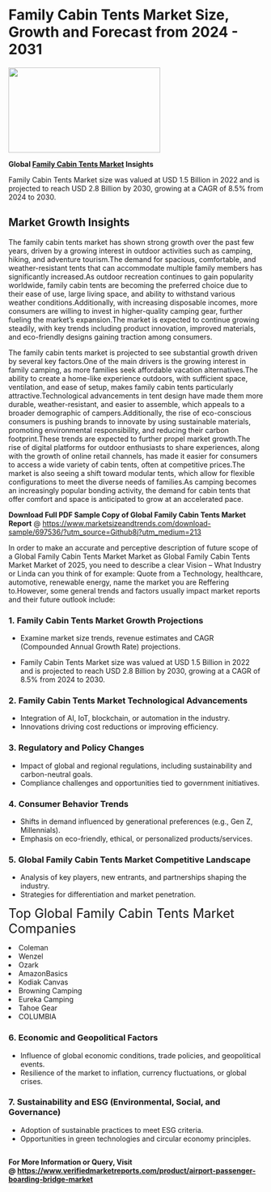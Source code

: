 <H1>Family Cabin Tents Market Size, Growth and Forecast from 2024 - 2031</H1><img class="aligncenter size-medium wp-image-584254" src="https://thirdeyenews.in/wp-content/uploads/2024/09/Global-Market-Research-300x168.jpeg" alt="" width="300" height="168" /><p><strong>Global&nbsp;<a href="https://www.marketsizeandtrends.com/download-sample/697536/?utm_source=Github8j?utm_medium=213">Family Cabin Tents Market</a> Insights</strong></p><p>Family Cabin Tents Market size was valued at USD 1.5 Billion in 2022 and is projected to reach USD 2.8 Billion by 2030, growing at a CAGR of 8.5% from 2024 to 2030.</p><p><h2>Market Growth Insights</h2> <p>The family cabin tents market has shown strong growth over the past few years, driven by a growing interest in outdoor activities such as camping, hiking, and adventure tourism.The demand for spacious, comfortable, and weather-resistant tents that can accommodate multiple family members has significantly increased.As outdoor recreation continues to gain popularity worldwide, family cabin tents are becoming the preferred choice due to their ease of use, large living space, and ability to withstand various weather conditions.Additionally, with increasing disposable incomes, more consumers are willing to invest in higher-quality camping gear, further fueling the market’s expansion.The market is expected to continue growing steadily, with key trends including product innovation, improved materials, and eco-friendly designs gaining traction among consumers.</p> <p>The family cabin tents market is projected to see substantial growth driven by several key factors.One of the main drivers is the growing interest in family camping, as more families seek affordable vacation alternatives.The ability to create a home-like experience outdoors, with sufficient space, ventilation, and ease of setup, makes family cabin tents particularly attractive.Technological advancements in tent design have made them more durable, weather-resistant, and easier to assemble, which appeals to a broader demographic of campers.Additionally, the rise of eco-conscious consumers is pushing brands to innovate by using sustainable materials, promoting environmental responsibility, and reducing their carbon footprint.These trends are expected to further propel market growth.The rise of digital platforms for outdoor enthusiasts to share experiences, along with the growth of online retail channels, has made it easier for consumers to access a wide variety of cabin tents, often at competitive prices.The market is also seeing a shift toward modular tents, which allow for flexible configurations to meet the diverse needs of families.As camping becomes an increasingly popular bonding activity, the demand for cabin tents that offer comfort and space is anticipated to grow at an accelerated pace.<p><span class=""><strong>Download Full PDF Sample Copy of Global Family Cabin Tents Market Report</strong> @ <a href="https://www.marketsizeandtrends.com/download-sample/697536/?utm_source=Github8j?utm_medium=213" target="_blank">https://www.marketsizeandtrends.com/download-sample/697536/?utm_source=Github8j?utm_medium=213</a></span></p><p>In order to make an accurate and perceptive description of future scope of a Global&nbsp;Family Cabin Tents Market Market as Global&nbsp;Family Cabin Tents Market Market of 2025, you need to describe a clear Vision &ndash; What Industry or Linda can you think of for example: Quote from a Technology, healthcare, automotive, renewable energy, name the market you are Reffering to.However, some general trends and factors usually impact market reports and their future outlook include:</p><h3>1.&nbsp;<strong>Family Cabin Tents Market Growth Projections</strong></h3><ul><li>Examine market size trends, revenue estimates and CAGR (Compounded Annual Growth Rate) projections.</li><li><p>Family Cabin Tents Market size was valued at USD 1.5 Billion in 2022 and is projected to reach USD 2.8 Billion by 2030, growing at a CAGR of 8.5% from 2024 to 2030.</p></li></ul><h3>2.&nbsp;<strong>Family Cabin Tents Market Technological Advancements</strong></h3><ul><li>Integration of AI, IoT, blockchain, or automation in the industry.</li><li>Innovations driving cost reductions or improving efficiency.</li></ul><h3>3.&nbsp;<strong>Regulatory and Policy Changes</strong></h3><ul><li>Impact of global and regional regulations, including sustainability and carbon-neutral goals.</li><li>Compliance challenges and opportunities tied to government initiatives.</li></ul><h3>4.&nbsp;<strong>Consumer Behavior Trends</strong></h3><ul><li>Shifts in demand influenced by generational preferences (e.g., Gen Z, Millennials).</li><li>Emphasis on eco-friendly, ethical, or personalized products/services.</li></ul><h3>5.&nbsp;<strong>Global Family Cabin Tents Market Competitive Landscape</strong></h3><ul><li>Analysis of key players, new entrants, and partnerships shaping the industry.</li><li>Strategies for differentiation and market penetration.</li></ul><p data-pm-slice="1 1 []"><span style="color: inherit; font-family: inherit; font-size: 25px;">Top Global Family Cabin Tents Market Companies</span></p><div class="" data-test-id=""><p><li>Coleman</li><li> Wenzel</li><li> Ozark</li><li> AmazonBasics</li><li> Kodiak Canvas</li><li> Browning Camping</li><li> Eureka Camping</li><li> Tahoe Gear</li><li> COLUMBIA</li></p></div><h3>6.&nbsp;<strong>Economic and Geopolitical Factors</strong></h3><ul><li>Influence of global economic conditions, trade policies, and geopolitical events.</li><li>Resilience of the market to inflation, currency fluctuations, or global crises.</li></ul><h3>7.&nbsp;<strong>Sustainability and ESG (Environmental, Social, and Governance)</strong></h3><ul><li>Adoption of sustainable practices to meet ESG criteria.</li><li>Opportunities in green technologies and circular economy principles.</li></ul><h2><strong style="font-size: 14px;">For More Information or Query, Visit @&nbsp;</strong><a style="background-color: #ffffff; font-size: 14px;" href="https://www.marketsizeandtrends.com/report/family-cabin-tents-market/" target="_blank">https://www.verifiedmarketreports.com/product/airport-passenger-boarding-bridge-market</a></h2>
